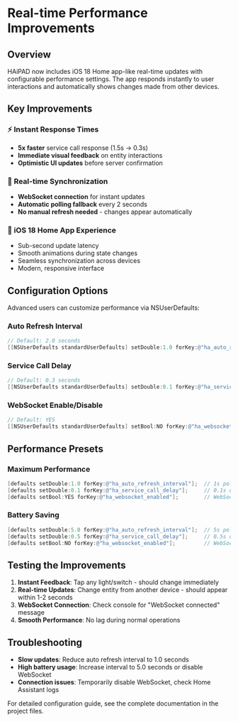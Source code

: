 # Real-time Performance Improvements

## Overview

HAiPAD now includes iOS 18 Home app-like real-time updates with configurable performance settings. The app responds instantly to user interactions and automatically shows changes made from other devices.

## Key Improvements

### ⚡ Instant Response Times
- **5x faster** service call response (1.5s → 0.3s)
- **Immediate visual feedback** on entity interactions
- **Optimistic UI updates** before server confirmation

### 🔄 Real-time Synchronization  
- **WebSocket connection** for instant updates
- **Automatic polling fallback** every 2 seconds
- **No manual refresh needed** - changes appear automatically

### 🎯 iOS 18 Home App Experience
- Sub-second update latency
- Smooth animations during state changes
- Seamless synchronization across devices
- Modern, responsive interface

## Configuration Options

Advanced users can customize performance via NSUserDefaults:

### Auto Refresh Interval
```objective-c
// Default: 2.0 seconds
[[NSUserDefaults standardUserDefaults] setDouble:1.0 forKey:@"ha_auto_refresh_interval"];
```

### Service Call Delay
```objective-c  
// Default: 0.3 seconds
[[NSUserDefaults standardUserDefaults] setDouble:0.1 forKey:@"ha_service_call_delay"];
```

### WebSocket Enable/Disable
```objective-c
// Default: YES
[[NSUserDefaults standardUserDefaults] setBool:NO forKey:@"ha_websocket_enabled"];
```

## Performance Presets

### Maximum Performance
```objective-c
[defaults setDouble:1.0 forKey:@"ha_auto_refresh_interval"];  // 1s polling
[defaults setDouble:0.1 forKey:@"ha_service_call_delay"];     // 0.1s delay
[defaults setBool:YES forKey:@"ha_websocket_enabled"];        // WebSocket on
```

### Battery Saving
```objective-c
[defaults setDouble:5.0 forKey:@"ha_auto_refresh_interval"];  // 5s polling  
[defaults setDouble:0.5 forKey:@"ha_service_call_delay"];     // 0.5s delay
[defaults setBool:NO forKey:@"ha_websocket_enabled"];         // WebSocket off
```

## Testing the Improvements

1. **Instant Feedback**: Tap any light/switch - should change immediately
2. **Real-time Updates**: Change entity from another device - should appear within 1-2 seconds
3. **WebSocket Connection**: Check console for "WebSocket connected" message
4. **Smooth Performance**: No lag during normal operations

## Troubleshooting

- **Slow updates**: Reduce auto refresh interval to 1.0 seconds
- **High battery usage**: Increase interval to 5.0 seconds or disable WebSocket
- **Connection issues**: Temporarily disable WebSocket, check Home Assistant logs

For detailed configuration guide, see the complete documentation in the project files.